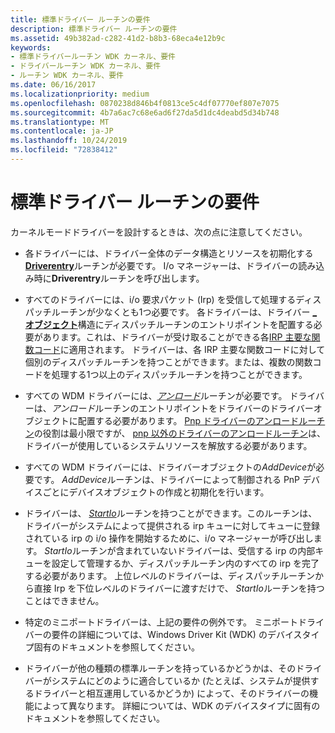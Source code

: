 ```yaml
---
title: 標準ドライバー ルーチンの要件
description: 標準ドライバー ルーチンの要件
ms.assetid: 49b382ad-c282-41d2-b8b3-68eca4e12b9c
keywords:
- 標準ドライバールーチン WDK カーネル、要件
- ドライバールーチン WDK カーネル、要件
- ルーチン WDK カーネル、要件
ms.date: 06/16/2017
ms.localizationpriority: medium
ms.openlocfilehash: 0870238d846b4f0813ce5c4df07770ef807e7075
ms.sourcegitcommit: 4b7a6ac7c68e6ad6f27da5d1dc4deabd5d34b748
ms.translationtype: MT
ms.contentlocale: ja-JP
ms.lasthandoff: 10/24/2019
ms.locfileid: "72838412"
---
```

# <a name="standard-driver-routine-requirements"></a>標準ドライバー ルーチンの要件





カーネルモードドライバーを設計するときは、次の点に注意してください。

-   各ドライバーには、ドライバー全体のデータ構造とリソースを初期化する[**Driverentry**](https://docs.microsoft.com/windows-hardware/drivers/ddi/wdm/nc-wdm-driver_initialize)ルーチンが必要です。 I/o マネージャーは、ドライバーの読み込み時に**Driverentry**ルーチンを呼び出します。

-   すべてのドライバーには、i/o 要求パケット (Irp) を受信して処理するディスパッチルーチンが少なくとも1つ必要です。 各ドライバーは、ドライバー [ **\_オブジェクト**](https://docs.microsoft.com/windows-hardware/drivers/ddi/wdm/ns-wdm-_driver_object)構造にディスパッチルーチンのエントリポイントを配置する必要があります。これは、ドライバーが受け取ることができる各[IRP 主要な関数コード](https://docs.microsoft.com/windows-hardware/drivers/kernel/irp-major-function-codes)に適用されます。 ドライバーは、各 IRP 主要な関数コードに対して個別のディスパッチルーチンを持つことができます。または、複数の関数コードを処理する1つ以上のディスパッチルーチンを持つことができます。

-   すべての WDM ドライバーには、[*アンロード*](https://docs.microsoft.com/windows-hardware/drivers/ddi/wdm/nc-wdm-driver_unload)ルーチンが必要です。 ドライバーは、*アンロード*ルーチンのエントリポイントをドライバーのドライバーオブジェクトに配置する必要があります。 [Pnp ドライバーのアンロードルーチン](pnp-driver-s-unload-routine.md)の役割は最小限ですが、 [pnp 以外のドライバーのアンロードルーチン](non-pnp-driver-s-unload-routine.md)は、ドライバーが使用しているシステムリソースを解放する必要があります。

-   すべての WDM ドライバーには、ドライバーオブジェクトの*AddDevice*が必要です。 *AddDevice*ルーチンは、ドライバーによって制御される PnP デバイスごとにデバイスオブジェクトの作成と初期化を行います。

-   ドライバーは、 [*StartIo*](https://docs.microsoft.com/windows-hardware/drivers/ddi/wdm/nc-wdm-driver_startio)ルーチンを持つことができます。このルーチンは、ドライバーがシステムによって提供される irp キューに対してキューに登録されている irp の i/o 操作を開始するために、i/o マネージャーが呼び出します。 *StartIo*ルーチンが含まれていないドライバーは、受信する irp の内部キューを設定して管理するか、ディスパッチルーチン内のすべての irp を完了する必要があります。 上位レベルのドライバーは、ディスパッチルーチンから直接 Irp を下位レベルのドライバーに渡すだけで、 *StartIo*ルーチンを持つことはできません。

-   特定のミニポートドライバーは、上記の要件の例外です。 ミニポートドライバーの要件の詳細については、Windows Driver Kit (WDK) のデバイスタイプ固有のドキュメントを参照してください。

-   ドライバーが他の種類の標準ルーチンを持っているかどうかは、そのドライバーがシステムにどのように適合しているか (たとえば、システムが提供するドライバーと相互運用しているかどうか) によって、そのドライバーの機能によって異なります。 詳細については、WDK のデバイスタイプに固有のドキュメントを参照してください。

 

 




